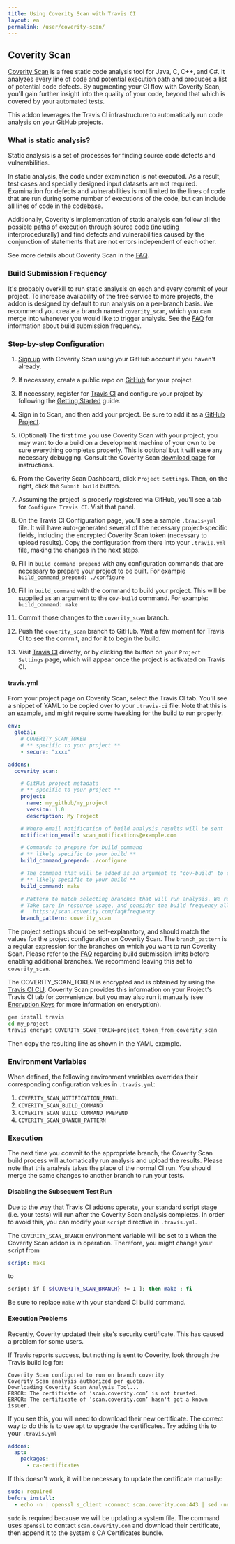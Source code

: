```yaml
---
title: Using Coverity Scan with Travis CI
layout: en
permalink: /user/coverity-scan/
---
```


## Coverity Scan

[Coverity Scan](http://scan.coverity.com) is a free static code analysis tool for Java, C, C++, and C#. It analyzes every line of code and potential execution path and produces a list of potential code defects. By augmenting your CI flow with Coverity Scan, you'll gain further insight into the quality of your code, beyond that which is covered by your automated tests.

This addon leverages the Travis CI infrastructure to automatically run code analysis on your GitHub projects.

### What is static analysis?

Static analysis is a set of processes for finding source code defects and vulnerabilities.

In static analysis, the code under examination is not executed. As a result, test cases and specially designed input datasets are not required. Examination for defects and vulnerabilities is not limited to the lines of code that are run during some number of executions of the code, but can include all lines of code in the codebase.

Additionally, Coverity's implementation of static analysis can follow all the possible paths of execution through source code (including interprocedurally) and find defects and vulnerabilities caused by the conjunction of statements that are not errors independent of each other.

See more details about Coverity Scan in the [FAQ](https://scan.coverity.com/faq).

### Build Submission Frequency

It's probably overkill to run static analysis on each and every commit of your project. To increase availability of the free service to more projects, the addon is designed by default to run analysis on a per-branch basis. We recommend you create a branch named `coverity_scan`, which you can merge into whenever you would like to trigger analysis. See the [FAQ](https://scan.coverity.com/faq#frequency) for information about build submission frequency.

### Step-by-step Configuration

1. [Sign up](http://scan.coverity.com/users/sign_up) with Coverity Scan using your GitHub account if you haven't already.

2. If necessary, create a public repo on [GitHub](https://github.com) for your project.

3. If necessary, register for [Travis CI](https://travis-ci.org/) and configure your project by following the [Getting Started](http://docs.travis-ci.com/user/getting-started/) guide.

4. Sign in to Scan, and then add your project. Be sure to add it as a [GitHub Project](https://scan.coverity.com/projects/new?tab=github).

5. (Optional) The first time you use Coverity Scan with your project, you may want to do a build on a development machine of your own to be sure everything completes properly. This is optional but it will ease any necessary debugging. Consult the Coverity Scan [download page](https://scan.coverity.com/download) for instructions.

6. From the Coverity Scan Dashboard, click `Project Settings`. Then, on the right, click the `Submit build` button.

7. Assuming the project is properly registered via GitHub, you'll see a tab for `Configure Travis CI`. Visit that panel.

8. On the Travis CI Configuration page, you'll see a sample `.travis-yml` file. It will have auto-generated several of the necessary project-specific fields, including the encrypted Coverity Scan token (necessary to upload results). Copy the configuration from there into your `.travis.yml` file, making the changes in the next steps.

9. Fill in `build_command_prepend` with any configuration commands that are necessary to prepare your project to be built. For example `build_command_prepend: ./configure`

10. Fill in `build_command` with the command to build your project. This will be supplied as an argument to the `cov-build` command. For example: `build_command: make`

11. Commit those changes to the `coverity_scan` branch.

12. Push the `coverity_scan` branch to GitHub. Wait a few moment for Travis CI to see the commit, and for it to begin the build.

13. Visit [Travis CI](https://travis-ci.org) directly, or by clicking the button on your `Project Settings` page, which will appear once the project is activated on Travis CI.

#### travis.yml

From your project page on Coverity Scan, select the Travis CI tab. You'll see a snippet of YAML to be copied over to your `.travis-ci` file. Note that this is an example, and might require some tweaking for the build to run properly.

```yaml
env:
  global:
    # COVERITY_SCAN_TOKEN
    # ** specific to your project **
    - secure: "xxxx"

addons:
  coverity_scan:

    # GitHub project metadata
    # ** specific to your project **
    project:
      name: my_github/my_project
      version: 1.0
      description: My Project

    # Where email notification of build analysis results will be sent
    notification_email: scan_notifications@example.com

    # Commands to prepare for build_command
    # ** likely specific to your build **
    build_command_prepend: ./configure

    # The command that will be added as an argument to "cov-build" to compile your project for analysis,
    # ** likely specific to your build **
    build_command: make

    # Pattern to match selecting branches that will run analysis. We recommend leaving this set to 'coverity_scan'.
    # Take care in resource usage, and consider the build frequency allowances per
    #   https://scan.coverity.com/faq#frequency
    branch_pattern: coverity_scan
```

The project settings should be self-explanatory, and should match the values for the project configuration on Coverity Scan. The `branch_pattern` is a regular expression for the branches on which you want to run Coverity Scan. Please refer to the [FAQ](https://scan.coverity.com/faq) regarding build submission limits before enabling additional branches. We recommend leaving this set to `coverity_scan`.

The COVERITY_SCAN_TOKEN is encrypted and is obtained by using the [Travis CI CLI](https://github.com/travis-ci/travis). Coverity Scan provides this information on your Project's Travis CI tab for convenience, but you may also run it manually (see [Encryption Keys](http://docs.travis-ci.com/user/encryption-keys/) for more information on encryption).

```bash
gem install travis
cd my_project
travis encrypt COVERITY_SCAN_TOKEN=project_token_from_coverity_scan
```

Then copy the resulting line as shown in the YAML example.

### Environment Variables

When defined, the following environment variables overrides their
corresponding configuration values in `.travis.yml`:

1. `COVERITY_SCAN_NOTIFICATION_EMAIL`
2. `COVERITY_SCAN_BUILD_COMMAND`
3. `COVERITY_SCAN_BUILD_COMMAND_PREPEND`
4. `COVERITY_SCAN_BRANCH_PATTERN`

### Execution

The next time you commit to the appropriate branch, the Coverity Scan build process will automatically run analysis and upload the results. Please note that this analysis takes the place of the normal CI run. You should merge the same changes to another branch to run your tests.

#### Disabling the Subsequent Test Run

Due to the way that Travis CI addons operate, your standard script stage (i.e. your tests) will run after the Coverity Scan analysis completes. In order to avoid this, you can modify your `script` directive in `.travis.yml`.

The `COVERITY_SCAN_BRANCH` environment variable will be set to `1` when the Coverity Scan addon is in operation. Therefore, you might change your script from

```yaml
script: make
```

to

```bash
script: if [ ${COVERITY_SCAN_BRANCH} != 1 ]; then make ; fi
```

Be sure to replace `make` with your standard CI build command.

#### Execution Problems

Recently, Coverity updated their site's security certificate.  This has caused a problem for some users.

If Travis reports success, but nothing is sent to Coverity, look through the Travis build log for:

```
Coverity Scan configured to run on branch coverity
Coverity Scan analysis authorized per quota.
Downloading Coverity Scan Analysis Tool...
ERROR: The certificate of ‘scan.coverity.com’ is not trusted.
ERROR: The certificate of ‘scan.coverity.com’ hasn't got a known issuer.
```

If you see this, you will need to download their new certificate.  The correct way to do this is to use apt to upgrade the certificates.  Try adding this to your `.travis.yml`

```yaml
addons:
  apt:
    packages:
      - ca-certificates
```

If this doesn't work, it will be necessary to update the certificate manually:

```yaml
sudo: required
before_install:
  - echo -n | openssl s_client -connect scan.coverity.com:443 | sed -ne '/-BEGIN CERTIFICATE-/,/-END CERTIFICATE-/p' | sudo tee -a /etc/ssl/certs/ca-certificates.crt
```

`sudo` is required because we will be updating a system file.
The command uses `openssl` to contact `scan.coverity.com` and download their certificate, then append it to the system's CA Certificates bundle.

